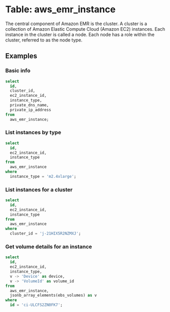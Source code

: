 # Table: aws_emr_instance

The central component of Amazon EMR is the cluster. A cluster is a collection of Amazon Elastic Compute Cloud (Amazon EC2) instances. Each instance in the cluster is called a node. Each node has a role within the cluster, referred to as the node type.

## Examples

### Basic info

```sql
select
  id,
  cluster_id,
  ec2_instance_id,
  instance_type,
  private_dns_name,
  private_ip_address
from
  aws_emr_instance;
```

### List instances by type

```sql
select
  id,
  ec2_instance_id,
  instance_type
from
  aws_emr_instance
where
  instance_type = 'm2.4xlarge';
```

### List instances for a cluster

```sql
select
  id,
  ec2_instance_id,
  instance_type
from
  aws_emr_instance
where
  cluster_id = 'j-21HIX5R2NZMXJ';
```

### Get volume details for an instance

```sql
select
  id,
  ec2_instance_id,
  instance_type,
  v -> 'Device' as device,
  v -> 'VolumeId' as volume_id
from
  aws_emr_instance,
  jsonb_array_elements(ebs_volumes) as v
where
  id = 'ci-ULCFS2ZN0FK7';
```